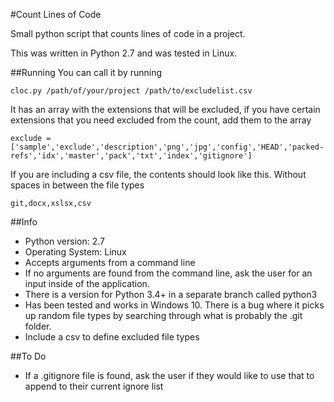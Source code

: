 #Count Lines of Code

Small python script that counts lines of code in a project.

This was written in Python 2.7 and was tested in Linux.

##Running
You can call it by running

	cloc.py /path/of/your/project /path/to/excludelist.csv

It has an array with the extensions that will be excluded, if you have certain extensions that you need excluded from the count, add them to the array

	exclude = ['sample','exclude','description','png','jpg','config','HEAD','packed-refs','idx','master','pack','txt','index','gitignore']

If you are including a csv file, the contents should look like this. Without spaces in between the file types
	
	git,docx,xslsx,csv

##Info
 - Python version: 2.7
 - Operating System: Linux
 - Accepts arguments from a command line
 - If no arguments are found from the command line, ask the user for an input inside of the application.
 - There is a version for Python 3.4+ in a separate branch called python3
 - Has been tested and works in Windows 10. There is a bug where it picks up random file types by searching through what is probably the .git folder.
 - Include a csv to define excluded file types

##To Do
 - If a .gitignore file is found, ask the user if they would like to use that to append to their current ignore list